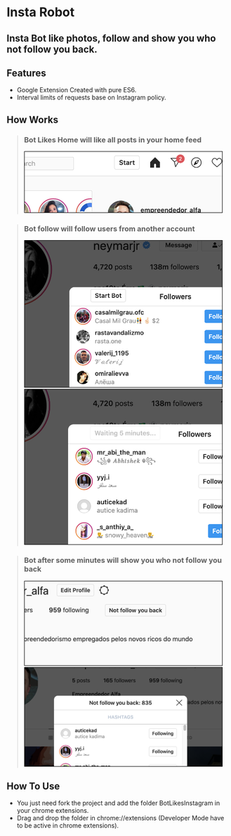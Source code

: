 Insta Robot
===========

## Insta Bot like photos, follow and show you who not follow you back.

Features
--------
* Google Extension Created with pure ES6.
* Interval limits of requests base on Instagram policy.

How Works
---------

> ### Bot Likes Home will like all posts in your home feed
> <img src="/img/bot-likes-home.png" style="border: 1px solid black" width="450">

> ### Bot follow will follow users from another account
> <img src="/img/bot-follow.png" style="border: 1px solid black" width="450">
> <img src="/img/bot-follow-2.png" style="border: 1px solid black" width="450">

> ### Bot after some minutes will show you who not follow you back
> <img src="/img/not-follow-back.png" style="border: 1px solid black" width="450">
> <img src="/img/not-follow-back-2.png" style="border: 1px solid black" width="450">

How To Use
---------

* You just need fork the project and add the folder BotLikesInstagram in your chrome extensions.
* Drag and drop the folder in chrome://extensions (Developer Mode have to be active in chrome extensions).
